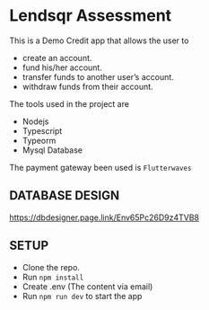 # Lendsqr Assessment

This is a Demo Credit app that allows the user to 
- create an account.
- fund his/her account.
- transfer funds to another user’s account.
- withdraw funds from their account.

The tools used in the project are

- Nodejs
- Typescript
- Typeorm
- Mysql Database

The payment gateway been used is `Flutterwaves`

## DATABASE DESIGN
https://dbdesigner.page.link/Env65Pc26D9z4TVB8

## SETUP

- Clone the repo.
- Run ```npm install```
- Create .env (The content via email)
- Run ```npm run dev``` to start the app



